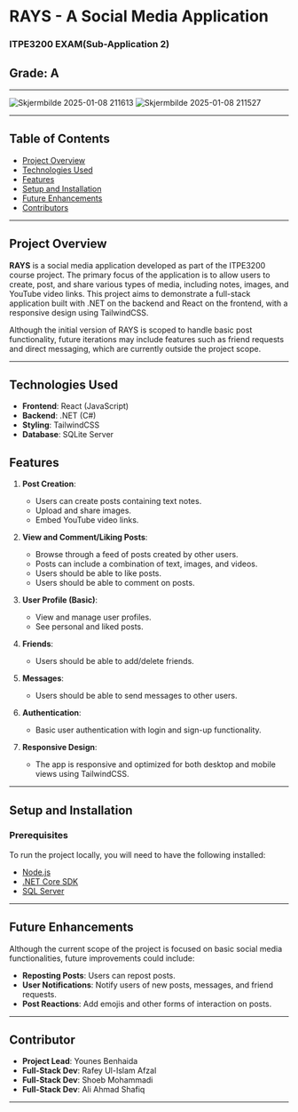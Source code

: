 # RAYS - A Social Media Application  
### ITPE3200 EXAM(Sub-Application 2)

## Grade: A  
---

![Skjermbilde 2025-01-08 211613](https://github.com/user-attachments/assets/c6cac04f-6c82-48b9-8812-590d97c10f87)
![Skjermbilde 2025-01-08 211527](https://github.com/user-attachments/assets/f1c4678f-351f-4e7d-8749-fe7bf289c436)

---
## Table of Contents
- [Project Overview](#project-overview)
- [Technologies Used](#technologies-used)
- [Features](#features)
- [Setup and Installation](#setup-and-installation)
- [Future Enhancements](#future-enhancements)
- [Contributors](#contributors)

---

## Project Overview  

**RAYS** is a social media application developed as part of the ITPE3200 course project. The primary focus of the application is to allow users to create, post, and share various types of media, including notes, images, and YouTube video links. This project aims to demonstrate a full-stack application built with .NET on the backend and React on the frontend, with a responsive design using TailwindCSS.  

Although the initial version of RAYS is scoped to handle basic post functionality, future iterations may include features such as friend requests and direct messaging, which are currently outside the project scope.

---

## Technologies Used  

- **Frontend**: React (JavaScript)  
- **Backend**: .NET (C#)  
- **Styling**: TailwindCSS  
- **Database**: SQLite Server  

## Features  

1. **Post Creation**:  
   - Users can create posts containing text notes.  
   - Upload and share images.  
   - Embed YouTube video links.  

2. **View and Comment/Liking Posts**:  
   - Browse through a feed of posts created by other users.  
   - Posts can include a combination of text, images, and videos.  
   - Users should be able to like posts.  
   - Users should be able to comment on posts.  
     
3. **User Profile (Basic)**:  
   - View and manage user profiles.  
   - See personal and liked posts.  
     
4. **Friends**:  
   - Users should be able to add/delete friends.

5. **Messages**:  
   - Users should be able to send messages to other users.  
     
6. **Authentication**:  
   - Basic user authentication with login and sign-up functionality.  

7. **Responsive Design**:  
   - The app is responsive and optimized for both desktop and mobile views using TailwindCSS.  

---

## Setup and Installation  

### Prerequisites  

To run the project locally, you will need to have the following installed:  

- [Node.js](https://nodejs.org/)  
- [.NET Core SDK](https://dotnet.microsoft.com/download)  
- [SQL Server](https://www.microsoft.com/en-us/sql-server/sql-server-downloads)  

---

## Future Enhancements  
Although the current scope of the project is focused on basic social media functionalities, future improvements could include:  

- **Reposting Posts**: Users can repost posts.  
- **User Notifications**: Notify users of new posts, messages, and friend requests.  
- **Post Reactions**: Add emojis and other forms of interaction on posts.  

---

## Contributor  

- **Project Lead**: Younes Benhaida  
- **Full-Stack Dev**: Rafey Ul-Islam Afzal  
- **Full-Stack Dev**: Shoeb Mohammadi  
- **Full-Stack Dev**: Ali Ahmad Shafiq  

---

